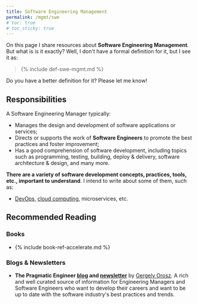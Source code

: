 ```yaml
---
title: Software Engineering Management
permalink: /mgmt/swe
# toc: true
# toc_sticky: true
---
```


On this page I share resources about **Software Engineering  Management**. But what is is it exactly? Well, I don't have a formal definition for it, but I see it as:

> {% include def-swe-mgmt.md %}
 
Do you have a better definition for it? Please let me know!

## Responsibilities

A Software Engineering Manager typically:

- Manages the design and development of software applications or services;
- Directs or supports the work of **Software Engineers** to promote the best practices and foster improvement;
- Has a good comprehension of software development, including topics such as programming, testing, building, deploy & delivery, software architecture & design, and many more.

**There are a variety of software development concepts, practices, tools, etc., important to understand**. I intend to write about some of them, such as:

- [DevOps](/swe/devops), [cloud computing](/swe/cloud-computing), microservices, etc.

## Recommended Reading

### Books

- {% include book-ref-accelerate.md %}

### Blogs & Newsletters

- **The Pragmatic Engineer [blog](https://blog.pragmaticengineer.com/) and [newsletter](https://newsletter.pragmaticengineer.com/)** by [Gergely Orosz](https://www.linkedin.com/in/gergelyorosz). A rich and well curated source of information for Engineering Managers and Software Engineers who want to develop their careers and want to be up to date with the software industry's best practices and trends.